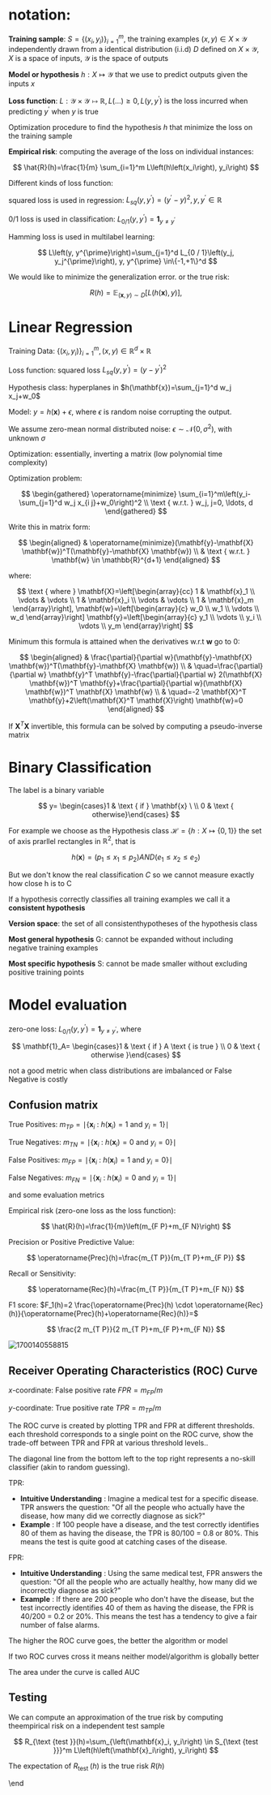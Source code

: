 # notation:

**Training sample**: $S=\left\{\left(x_i, y_i\right)\right\}_{i=1}^m$, the training examples $(x, y) \in X \times \mathcal{Y}$ independently drawn from a identical distribution (i.i.d) $D$ defined on $X \times \mathcal{Y}, X$ is a space of inputs, $\mathcal{Y}$ is the space of outputs

**Model or hypothesis** $h: X \mapsto \mathcal{Y}$ that we use to predict outputs given the inputs $x$

**Loss function**: $L: \mathcal{Y} \times \mathcal{Y} \mapsto \mathbb{R}, L(\ldots) \geq 0, L\left(y, y^{\prime}\right)$ is the loss incurred when predicting $y^{\prime}$ when $y$ is true

Optimization procedure to find the hypothesis $h$ that minimize the loss on the training sample

**Empirical risk**: computing the average of the loss on individual instances:

$$
\hat{R}(h)=\frac{1}{m} \sum_{i=1}^m L\left(h\left(x_i\right), y_i\right)
$$

Different kinds of loss function:

squared loss is used in regression: $L_{s q}\left(y, y^{\prime}\right)=\left(y^{\prime}-y\right)^2, y, y^{\prime} \in \mathbb{R}$

$0 / 1$ loss is used in classification: $L_{0 / 1}\left(y, y^{\prime}\right)=\mathbf{1}_{y \neq y^{\prime}}$

Hamming loss is used in multilabel learning:

$$
L\left(y, y^{\prime}\right)=\sum_{j=1}^d L_{0 / 1}\left(y_j, y_j^{\prime}\right), y, y^{\prime} \in\{-1,+1\}^d
$$

We would like to minimize the generalization error. or the true risk:

$$
R(h)=\mathbb{E}_{(\mathbf{x}, y) \sim D}[L(h(\mathbf{x}), y)],
$$

# Linear Regression

Training Data: $\left\{\left(x_i, y_i\right)\right\}_{i=1}^m,(x, y) \in \mathbb{R}^d \times \mathbb{R}$

Loss function: squared loss $L_{s q}\left(y, y^{\prime}\right)=\left(y-y^{\prime}\right)^2$

Hypothesis class: hyperplanes in $h(\mathbf{x})=\sum_{j=1}^d w_j x_j+w_0$

Model: $y=h(\mathbf{x})+\epsilon$, where $\epsilon$ is random noise corrupting the output.

We assume zero-mean normal distributed noise: $\epsilon \sim \mathcal{N}\left(0, \sigma^2\right)$, with unknown $\sigma$

Optimization: essentially, inverting a matrix (low polynomial time complexity)

Optimization problem:

$$
\begin{gathered}
\operatorname{minimize} \sum_{i=1}^m\left(y_i-\sum_{j=1}^d w_j x_{i j}+w_0\right)^2 \\
\text { w.r.t. } w_j, j=0, \ldots, d
\end{gathered}
$$

Write this in matrix form:

$$
\begin{aligned}
& \operatorname{minimize}(\mathbf{y}-\mathbf{X} \mathbf{w})^T(\mathbf{y}-\mathbf{X} \mathbf{w}) \\
& \text { w.r.t. } \mathbf{w} \in \mathbb{R}^{d+1}
\end{aligned}
$$

where:

$$
\text { where } \mathbf{X}=\left[\begin{array}{cc}
1 & \mathbf{x}_1 \\
\vdots & \vdots \\
1 & \mathbf{x}_i \\
\vdots & \vdots \\
1 & \mathbf{x}_m
\end{array}\right], \mathbf{w}=\left[\begin{array}{c}
w_0 \\
w_1 \\
\vdots \\
w_d
\end{array}\right] \mathbf{y}=\left[\begin{array}{c}
y_1 \\
\vdots \\
y_i \\
\vdots \\
y_m
\end{array}\right]
$$

Minimum this formula is attained when the derivatives w.r.t $\mathbf{w}$  go to 0:

$$
\begin{aligned}
& \frac{\partial}{\partial w}(\mathbf{y}-\mathbf{X} \mathbf{w})^T(\mathbf{y}-\mathbf{X} \mathbf{w}) \\
& \quad=\frac{\partial}{\partial w} \mathbf{y}^T \mathbf{y}-\frac{\partial}{\partial w} 2(\mathbf{X} \mathbf{w})^T \mathbf{y}+\frac{\partial}{\partial w}(\mathbf{X} \mathbf{w})^T \mathbf{X} \mathbf{w} \\
& \quad=-2 \mathbf{X}^T \mathbf{y}+2\left(\mathbf{X}^T \mathbf{X}\right) \mathbf{w}=0
\end{aligned}
$$

If $\mathbf{X}^T \mathbf{X}$ invertible, this formula can be solved by computing a pseudo-inverse matrix


# Binary Classification

The label is a binary variable

$$
y= \begin{cases}1 & \text { if } \mathbf{x} \ \\ 0 & \text { otherwise}\end{cases}
$$

For example we choose as the Hypothesis class $\mathcal{H}=\{h: X \mapsto\{0,1\}\}$ the set of axis prarllel rectangles in $\mathbb{R}^2$, that is 

$$
h(\mathbf{x})=\left(p_1 \leq x_1 \leq p_2\right) A N D\left(e_1 \leq x_2 \leq e_2\right)
$$

But we don't know the real classification $C$  so we cannot measure exactly how close h is to C

If a hypothesis correctly classifies all training examples we call it a **consistent hypothesis**

**Version space**:  the set of all consistenthypotheses of the hypothesis class

**Most general hypothesis** G:  cannot be expanded without including negative training examples

**Most specific hypothesis** S:  cannot be made smaller without excluding positive training points


# Model evaluation

zero-one loss: $L_{0 / 1}\left(y, y^{\prime}\right)=\mathbf{1}_{y \neq y^{\prime}}$,   where

$$
\mathbf{1}_A= \begin{cases}1 & \text { if } A \text { is true } \\ 0 & \text { otherwise }\end{cases}
$$

not a good metric when class distributions are imbalanced or False Negative is costly

## Confusion matrix

True Positives: $m_{T P}=\mid\left\{\mathbf{x}_i\right.$ : $h\left(\mathbf{x}_i\right)=1$ and $\left.y_i=1\right\} \mid$

True Negatives: $m_{T N}=\mid\left\{\mathbf{x}_i\right.$ : $h\left(\mathbf{x}_i\right)=0$ and $\left.y_i=0\right\} \mid$

False Positives: $m_{F P}=\mid\left\{\mathbf{x}_i\right.$ : $h\left(\mathbf{x}_i\right)=1$ and $\left.y_i=0\right\} \mid$

False Negatives: $m_{F N}=\mid\left\{\mathbf{x}_i\right.$ : $h\left(\mathbf{x}_i\right)=0$ and $\left.y_i=1\right\} \mid$

and some evaluation metrics

Empirical risk (zero-one loss as the loss function):

$$
\hat{R}(h)=\frac{1}{m}\left(m_{F P}+m_{F N}\right)
$$

Precision or Positive Predictive Value:

$$
\operatorname{Prec}(h)=\frac{m_{T P}}{m_{T P}+m_{F P}}
$$

Recall or Sensitivity:

$$
\operatorname{Rec}(h)=\frac{m_{T P}}{m_{T P}+m_{F N}}
$$

F1 score: $F_1(h)=2 \frac{\operatorname{Prec}(h) \cdot \operatorname{Rec}(h)}{\operatorname{Prec}(h)+\operatorname{Rec}(h)}=$

$$
\frac{2 m_{T P}}{2 m_{T P}+m_{F P}+m_{F N}}
$$

![1700140558815](image/lec1/1700140558815.png)

## Receiver Operating Characteristics (ROC) Curve

$x$-coordinate: False positive rate $F P R=m_{F P} / m$

$y$-coordinate: True positive rate $T P R=m_{T P} / m$

The ROC curve is created by plotting TPR and FPR at different thresholds. each threshold corresponds to a single point on the ROC curve, show the trade-off between TPR and FPR at various threshold levels..

The diagonal line from the bottom left to the top right represents a no-skill classifier (akin to random guessing).

TPR:

* **Intuitive Understanding** : Imagine a medical test for a specific disease. TPR answers the question: "Of all the people who actually have the disease, how many did we correctly diagnose as sick?"
* **Example** : If 100 people have a disease, and the test correctly identifies 80 of them as having the disease, the TPR is 80/100 = 0.8 or 80%. This means the test is quite good at catching cases of the disease.

FPR:

* **Intuitive Understanding** : Using the same medical test, FPR answers the question: "Of all the people who are actually healthy, how many did we incorrectly diagnose as sick?"
* **Example** : If there are 200 people who don't have the disease, but the test incorrectly identifies 40 of them as having the disease, the FPR is 40/200 = 0.2 or 20%. This means the test has a tendency to give a fair number of false alarms.

The higher the ROC curve goes, the better the algorithm or model

If two ROC curves cross it means neither model/algorithm is globally better

The area under the curve is called AUC

## Testing

We can compute an approximation of the true risk by computing theempirical risk on a independent test sample

$$
R_{\text {test }}(h)=\sum_{\left(\mathbf{x}_i, y_i\right) \in S_{\text {test }}}^m L\left(h\left(\mathbf{x}_i\right), y_i\right)
$$

The expectation of $R_{\text {test }}(h)$ is the true risk $R(h)$



\end
